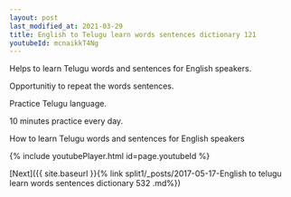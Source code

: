 ```yaml
---
layout: post
last_modified_at: 2021-03-29
title: English to Telugu learn words sentences dictionary 121 
youtubeId: mcnaikkT4Ng
---
```

 
 
Helps to learn Telugu words and sentences for English speakers.

Opportunitiy to repeat the words sentences. 

Practice Telugu language. 
 
10 minutes practice every day. 
 
How to learn Telugu words and sentences for English speakers 
 
{% include youtubePlayer.html id=page.youtubeId %}
 
 
[Next]({{ site.baseurl }}{% link  split1/_posts/2017-05-17-English to telugu learn words sentences dictionary 532 .md%})
 
